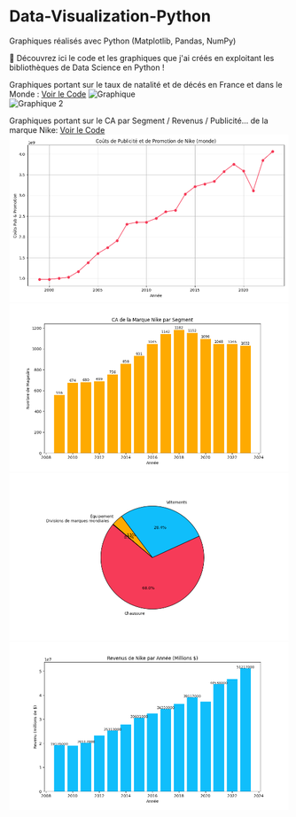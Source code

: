 # Data-Visualization-Python
Graphiques réalisés avec Python (Matplotlib, Pandas, NumPy)

🚀 Découvrez ici le code et les graphiques que j'ai créés en exploitant les bibliothèques de Data Science en Python !


Graphiques portant sur le taux de natalité et de décés en France et dans le Monde : 
[Voir le Code](Natalité%20Code.py)
![Graphique](Natalité%20Graphique%201.png)  
![Graphique 2](Natalité%20Graphique%202.png)


Graphiques portant sur le CA par Segment / Revenus / Publicité... de la marque Nike: 
[Voir le Code](Nike%20Code.py)
![Graphique](Nike%20Graphique%201.png)  
![Graphique 2](Nike%20Graphique%202.png)
![Graphique 2](Nike%20Graphique%203.png)
![Graphique 2](Nike%20Graphique%204.png)

